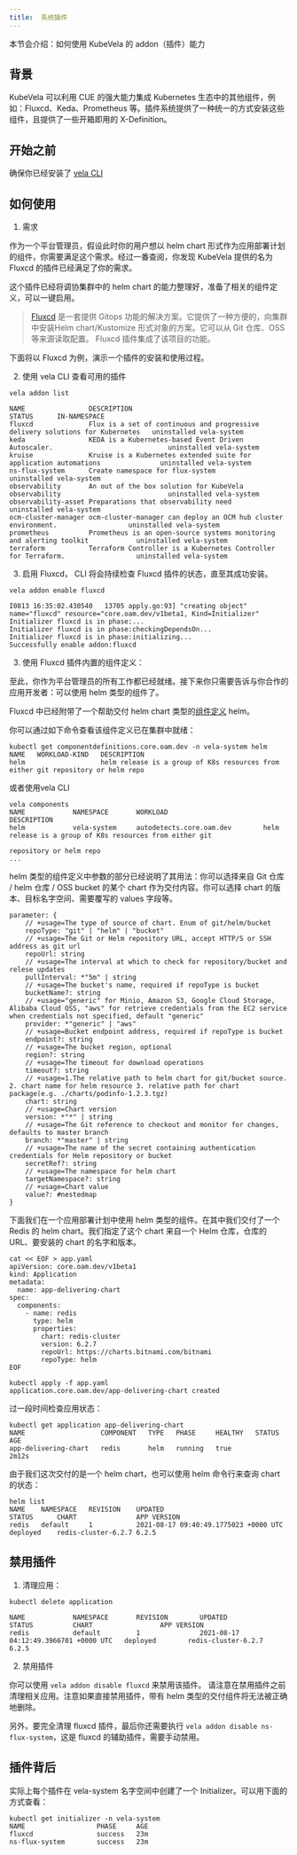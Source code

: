 ```yaml
---
title:  系统插件
---
```


本节会介绍：如何使用 KubeVela 的 addon（插件）能力

## 背景

KubeVela 可以利用 CUE 的强大能力集成 Kubernetes 生态中的其他组件，例如：Fluxcd、Keda、Prometheus 等。插件系统提供了一种统一的方式安装这些组件，且提供了一些开箱即用的 X-Definition。

## 开始之前

确保你已经安装了 [vela CLI](../install.mdx)

## 如何使用

1. 需求

作为一个平台管理员，假设此时你的用户想以 helm chart 形式作为应用部署计划的组件，你需要满足这个需求。经过一番查阅，你发现 KubeVela 提供的名为 Fluxcd 的插件已经满足了你的需求。

这个插件已经将调协集群中的 helm chart 的能力整理好，准备了相关的组件定义，可以一键启用。

> [Fluxcd](https://fluxcd.io/) 是一套提供 Gitops 功能的解决方案。它提供了一种方便的，向集群中安装Helm chart/Kustomize 形式对象的方案。它可以从 Git 仓库、OSS 等来源读取配置。
> Fluxcd 插件集成了该项目的功能。

下面将以 Fluxcd 为例，演示一个插件的安装和使用过程。

2. 使用 vela CLI 查看可用的插件

```shell
vela addon list
```

```shell
NAME               	DESCRIPTION                                                                  	STATUS     	IN-NAMESPACE
fluxcd             	Flux is a set of continuous and progressive delivery solutions for Kubernetes	uninstalled	vela-system 
keda               	KEDA is a Kubernetes-based Event Driven Autoscaler.                          	uninstalled	vela-system 
kruise             	Kruise is a Kubernetes extended suite for application automations            	uninstalled	vela-system 
ns-flux-system     	Create namespace for flux-system                                             	uninstalled	vela-system 
observability      	An out of the box solution for KubeVela observability                        	uninstalled	vela-system 
observability-asset	Preparations that observability need                                         	uninstalled	vela-system 
ocm-cluster-manager	ocm-cluster-manager can deploy an OCM hub cluster environment.               	uninstalled	vela-system 
prometheus         	Prometheus is an open-source systems monitoring and alerting toolkit         	uninstalled	vela-system 
terraform          	Terraform Controller is a Kubernetes Controller for Terraform.               	uninstalled	vela-system 
```

3. 启用 Fluxcd， CLI 将会持续检查 Fluxcd 插件的状态，直至其成功安装。

```shell
vela addon enable fluxcd
```

```shell
I0813 16:35:02.430540   13705 apply.go:93] "creating object" name="fluxcd" resource="core.oam.dev/v1beta1, Kind=Initializer"
Initializer fluxcd is in phase:...
Initializer fluxcd is in phase:checkingDependsOn...
Initializer fluxcd is in phase:initializing...
Successfully enable addon:fluxcd
```

3. 使用 Fluxcd 插件内置的组件定义：

至此，你作为平台管理员的所有工作都已经就绪。接下来你只需要告诉与你合作的应用开发者：可以使用 helm 类型的组件了。

Fluxcd 中已经附带了一个帮助交付 helm chart 类型的[组件定义](https://github.com/oam-dev/kubevela/blob/master/vela-templates/addons/fluxcd/definitions/helm-release.yaml) helm。

你可以通过如下命令查看该组件定义已在集群中就绪：

```shell
kubectl get componentdefinitions.core.oam.dev -n vela-system helm
NAME   WORKLOAD-KIND   DESCRIPTION
helm                   helm release is a group of K8s resources from either git repository or helm repo
```

或者使用vela CLI

```shell
vela components
NAME            NAMESPACE       WORKLOAD                        DESCRIPTION                                                 
helm            vela-system     autodetects.core.oam.dev        helm release is a group of K8s resources from either git    
                                                                repository or helm repo                                     
...
```

helm 类型的组件定义中参数的部分已经说明了其用法：你可以选择来自 Git 仓库 / helm 仓库 / OSS bucket 的某个 chart 作为交付内容。你可以选择 chart 的版本、目标名字空间、需要覆写的 values 字段等。

```cue
parameter: {
    // +usage=The type of source of chart. Enum of git/helm/bucket
    repoType: "git" | "helm" | "bucket"
    // +usage=The Git or Helm repository URL, accept HTTP/S or SSH address as git url
    repoUrl: string
    // +usage=The interval at which to check for repository/bucket and relese updates
    pullInterval: *"5m" | string
    // +usage=The bucket's name, required if repoType is bucket
    bucketName?: string
    // +usage="generic" for Minio, Amazon S3, Google Cloud Storage, Alibaba Cloud OSS, "aws" for retrieve credentials from the EC2 service when credentials not specified, default "generic"
    provider: *"generic" | "aws"
    // +usage=Bucket endpoint address, required if repoType is bucket
    endpoint?: string
    // +usage=The bucket region, optional
    region?: string
    // +usage=The timeout for download operations
    timeout?: string
    // +usage=1.The relative path to helm chart for git/bucket source. 2. chart name for helm resource 3. relative path for chart package(e.g. ./charts/podinfo-1.2.3.tgz)
    chart: string
    // +usage=Chart version
    version: *"*" | string
    // +usage=The Git reference to checkout and monitor for changes, defaults to master branch
    branch: *"master" | string
    // +usage=The name of the secret containing authentication credentials for Helm repository or bucket
    secretRef?: string
    // +usage=The namespace for helm chart
    targetNamespace?: string
    // +usage=Chart value
    value?: #nestedmap
}
```

下面我们在一个应用部署计划中使用 helm 类型的组件。在其中我们交付了一个 Redis 的 helm chart。我们指定了这个 chart 来自一个 Helm 仓库，仓库的 URL、要安装的 chart 的名字和版本。

```shell
cat << EOF > app.yaml
apiVersion: core.oam.dev/v1beta1
kind: Application
metadata:
  name: app-delivering-chart
spec:
  components:
    - name: redis
      type: helm
      properties:
        chart: redis-cluster
        version: 6.2.7
        repoUrl: https://charts.bitnami.com/bitnami
        repoType: helm
EOF
```

```shell
kubectl apply -f app.yaml
application.core.oam.dev/app-delivering-chart created
```

过一段时间检查应用状态：

```shell
kubectl get application app-delivering-chart
NAME                   COMPONENT   TYPE   PHASE     HEALTHY   STATUS   AGE
app-delivering-chart   redis       helm   running   true               2m12s
```

由于我们这次交付的是一个 helm chart，也可以使用 helm 命令行来查询 chart 的状态：

```shell
helm list
NAME 	NAMESPACE	REVISION	UPDATED                              	STATUS  	CHART              	APP VERSION
redis	default  	1       	2021-08-17 09:40:49.1775023 +0000 UTC	deployed	redis-cluster-6.2.7	6.2.5
```

## 禁用插件

1. 清理应用：

```shell
kubectl delete application
```
```shell
NAME            NAMESPACE       REVISION        UPDATED                                 STATUS          CHART                 APP VERSION
redis           default         1               2021-08-17 04:12:49.3966701 +0000 UTC   deployed        redis-cluster-6.2.7   6.2.5
```

2. 禁用插件

你可以使用 `vela addon disable fluxcd` 来禁用该插件。 请注意在禁用插件之前清理相关应用。注意如果直接禁用插件，带有 helm 类型的交付组件将无法被正确地删除。

另外，要完全清理 fluxcd 插件，最后你还需要执行 `vela addon disable ns-flux-system`，这是 fluxcd 的辅助插件，需要手动禁用。

## 插件背后

实际上每个插件在 vela-system 名字空间中创建了一个 Initializer。可以用下面的方式查看：

```shell
kubectl get initializer -n vela-system
NAME                  PHASE     AGE
fluxcd                success   23m
ns-flux-system        success   23m
```
